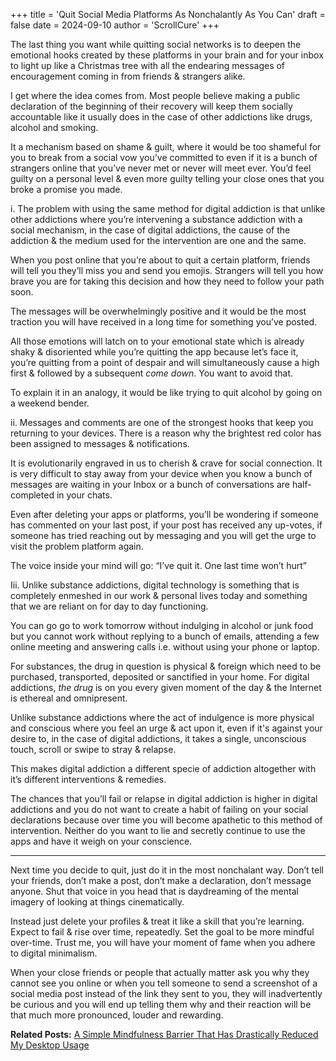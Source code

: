 +++
title = 'Quit Social Media Platforms As Nonchalantly As You Can'
draft = false
date = 2024-09-10
author = 'ScrollCure'
+++


The last thing you want while quitting social networks is to deepen the emotional hooks created by these platforms in your brain and for your inbox to light up like a Christmas tree with all the endearing messages of encouragement coming in from friends & strangers alike.

I get where the idea comes from. Most people believe making a public declaration of the beginning of their recovery will keep them socially accountable like it usually does in the case of other addictions like drugs, alcohol and smoking. 

It a mechanism based on shame & guilt, where it would be too shameful for you to break from a social vow you’ve committed to even if it is a bunch of strangers online that you’ve never met or never will meet ever. You’d feel guilty on a personal level & even more guilty telling your close ones that you broke a promise you made. 

i. The problem with using the same method for digital addiction is that unlike other addictions where you’re intervening a substance addiction with a social mechanism, in the case of digital addictions, the cause of the addiction & the medium used for the intervention are one and the same. 

When you post online that you’re about to quit a certain platform, friends will tell you they’ll miss you and send you emojis. Strangers will tell you how brave you are for taking this decision and how they need to follow your path soon. 

The messages will be overwhelmingly positive and it would be the most traction you will have received in a long time for something you’ve posted. 

All those emotions will latch on to your emotional state which is already shaky & disoriented while you’re quitting the app because let’s face it, you’re quitting from a point of despair and will simultaneously cause a high first & followed by a subsequent *come down*. You want to avoid that.

 To explain it in an analogy, it would be like trying to quit alcohol by going on a weekend bender.

ii. Messages and comments are one of the strongest hooks that keep you returning to your devices. There is a reason why the brightest red color has been assigned to messages & notifications. 

It is evolutionarily engraved in us to cherish & crave for social connection. It is very difficult to stay away from your device when you know a bunch of messages are waiting in your Inbox or a bunch of conversations are half-completed in your chats. 

Even after deleting your apps or platforms, you’ll be wondering if someone has commented on your last post, if your post has received any up-votes, if someone has tried reaching out by messaging and you will get the urge to visit the problem platform again.

The voice inside your mind will go: “I’ve quit it. One last time won’t hurt”

Iii.  Unlike substance addictions, digital technology is something that is completely enmeshed in our work & personal lives today and something that we are reliant on for day to day functioning. 

You can go go to work tomorrow without indulging in alcohol or junk food but you cannot work without replying to a bunch of emails, attending a few online meeting and answering calls i.e. without using your phone or laptop.

For substances, the drug in question is physical & foreign which need to be purchased, transported, deposited or sanctified in your home. For digital addictions, *the drug* is on you every given moment of the day & the Internet is ethereal and omnipresent. 

Unlike substance addictions where the act of indulgence is more physical and conscious where you feel an urge & act upon it, even if it's against your desire to, in the case of digital addictions, it takes a single, unconscious touch, scroll or swipe to stray & relapse.

This makes digital addiction a different specie of addiction altogether with it’s different interventions & remedies.

The chances that you’ll fail or relapse in digital addiction is higher in digital addictions and you do not want to create a habit of failing on your social declarations because over time you will become apathetic to this method of intervention. Neither do you want to lie and secretly continue to use the apps and have it weigh on your conscience.

---

Next time you decide to quit, just do it in the most nonchalant way. Don’t tell your friends, don’t make a post, don’t make a declaration, don’t message anyone. Shut that voice in you head that is daydreaming of the mental imagery of looking at things cinematically.

Instead just delete your profiles & treat it like a skill that you’re learning. Expect to fail & rise over time, repeatedly. Set the goal to be more mindful over-time. Trust me, you will have your moment of fame when you adhere to digital minimalism.

When your close friends or people that actually matter ask you why they cannot see you online or when you tell someone to send a screenshot of a social media post instead of the link they sent to you, they will inadvertently be curious and you will end up telling them why and their reaction will be that much more pronounced, louder and rewarding.

**Related Posts:** <a href="https://www.scrollcure.com/posts/a-simple-mindfulness-barrier-that-has-drastically-reduced-my-desktop-usage/" style="text-decoration:underline">A Simple Mindfulness Barrier That Has Drastically Reduced My Desktop Usage</a>
